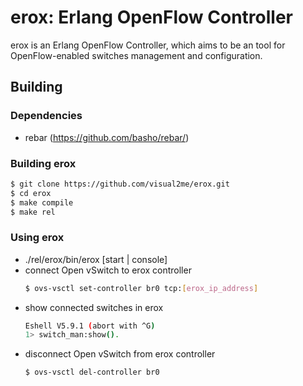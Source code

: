 erox: Erlang OpenFlow Controller
====

erox is an Erlang OpenFlow Controller, which aims to be an tool for OpenFlow-enabled switches management and configuration.

Building
--------

### Dependencies
- rebar (<https://github.com/basho/rebar/>)

### Building erox
```sh
$ git clone https://github.com/visual2me/erox.git
$ cd erox
$ make compile
$ make rel
```
### Using erox
* ./rel/erox/bin/erox [start | console]
* connect Open vSwitch to erox controller
  ```sh
  $ ovs-vsctl set-controller br0 tcp:[erox_ip_address]
  ```
* show connected switches in erox
  ```sh
  Eshell V5.9.1 (abort with ^G)
  1> switch_man:show().
  ```
* disconnect Open vSwitch from erox controller
  ```sh
  $ ovs-vsctl del-controller br0
  ```
